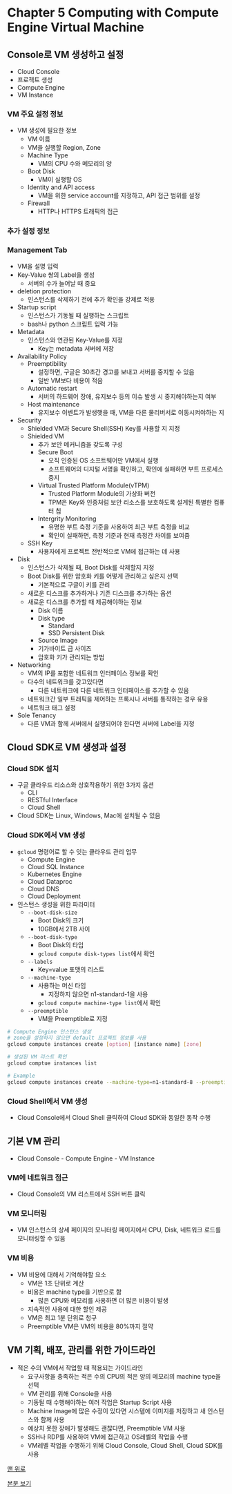 # Chapter 5 Computing with Compute Engine Virtual Machine

## Console로 VM 생성하고 설정

* Cloud Console
* 프로젝트 생성
* Compute Engine
* VM Instance

### VM 주요 설정 정보

* VM 생성에 필요한 정보
  * VM 이름
  * VM을 실행할 Region, Zone
  * Machine Type
    * VM의 CPU 수와 메모리의 양
  * Boot Disk
    * VM이 실행할 OS
  * Identity and API access
    * VM을 위한 service account를 지정하고, API 접근 범위를 설정
  * Firewall
    * HTTP나 HTTPS 트래픽의 접근

### 추가 설정 정보

### Management Tab

* VM을 설명 입력
* Key-Value 쌍의 Label을 생성
  * 서버의 수가 늘어날 때 중요
* deletion protection
  * 인스턴스를 삭제하기 전에 추가 확인을 강제로 적용
* Startup script
  * 인스턴스가 기동될 때 실행하는 스크립트
  * bash나 python 스크립트 입력 가능
* Metadata
  * 인스턴스와 연관된 Key-Value를 지정
    * Key는 metadata 서버에 저장
* Availability Policy
  * Preemptibility
    * 설정하면, 구글은 30초간 경고를 보내고 서버를 중지할 수 있음
    * 일반 VM보다 비용이 적음
  * Automatic restart
    * 서버의 하드웨어 장애, 유지보수 등의 이슈 발생 시 중지해야하는지 여부
  * Host maintenance
    * 유지보수 이벤트가 발생햇을 때, VM을 다른 물리버서로 이동시켜야하는 지
* Security
  * Shielded VM과 Secure Shell(SSH) Key를 사용할 지 지정
  * Shielded VM
    * 추가 보안 메커니즘을 갖도록 구성
    * Secure Boot
      * 오직 인증된 OS 소프트웨어만 VM에서 실행
      * 소프트웨어의 디지털 서명을 확인하고, 확인에 실패하면 부트 프로세스 중지
    * Virtual Trusted Platform Module(vTPM)
      * Trusted Platform Module의 가상화 버전
      * TPM은 Key와 인증처럼 보안 리소스를 보호하도록 설계된 특별한 컴퓨터 칩
    * Intergrity Monitoring
      * 유명한 부트 측정 기준을 사용하여 최근 부트 측정을 비교
      * 확인이 실패하면, 측정 기준과 현재 측정간 차이를 보여줌
  * SSH Key
    * 사용자에게 프로젝트 전반적으로 VM에 접근하는 데 사용
* Disk
  * 인스턴스가 삭제될 때, Boot Disk를 삭제할지 지정
  * Boot Disk를 위한 암호화 키를 어떻게 관리하고 싶은지 선택
    * 기본적으로 구글이 키를 관리
  * 새로운 디스크를 추가하거나 기존 디스크를 추가하는 옵션
  * 새로운 디스크를 추가할 때 제공해야하는 정보
    * Disk 이름
    * Disk type
      * Standard
      * SSD Persistent Disk
    * Source Image
    * 기가바이트 급 사이즈
    * 암호화 키가 관리되는 방법
* Networking
  * VM의 IP를 포함한 네트워크 인터페이스 정보를 확인
  * 다수의 네트워크를 갖고있다면
    * 다른 네트워크에 다른 네트워크 인터페이스를 추가할 수 있음
  * 네트워크간 일부 트래픽을 제어하는 프록시나 서버를 통작하는 경우 유용
  * 네트워크 태그 설정
* Sole Tenancy
  * 다른 VM과 함께 서버에서 실행되어야 한다면 서버에 Label을 지정

## Cloud SDK로 VM 생성과 설정

### Cloud SDK 설치

* 구글 클라우드 리소스와 상호작용하기 위한 3가지 옵션
  * CLI
  * RESTful Interface
  * Cloud Shell
* Cloud SDK는 Linux, Windows, Mac에 설치될 수 있음

### Cloud SDK에서 VM 생성

* `gcloud` 명령어로 할 수 잇는 클라우드 관리 업무
  * Compute Engine
  * Cloud SQL Instance
  * Kubernetes Engine
  * Cloud Dataproc
  * Cloud DNS
  * Cloud Deployment
* 인스턴스 생성을 위한 파라미터
  * `--boot-disk-size`
    * Boot Disk의 크기
    * 10GB에서 2TB 사이
  * `--boot-disk-type`
    * Boot Disk의 타입
    * `gcloud compute disk-types list`에서 확인
  * `--labels`
    * Key=value 포맷의 리스트
  * `--machine-type`
    * 사용하는 머신 타입
      * 지정하지 않으면 n1-standard-1을 사용
    * `gcloud compute machine-type list`에서 확인
  * `--preemptible`
    * VM을 Preemptible로 지정

``` bash
# Compute Engine 인스턴스 생성
# zone을 설정하지 않으면 default 프로젝트 정보를 사용
gcloud compute instances create [option] [instance name] [zone]

# 생성된 VM 리스트 확인
gcloud comptue instances list

# Example
gcloud compute instances create --machine-type=n1-standard-8 --preemptible intance-n1
```

### Cloud Shell에서 VM 생성

* Cloud Console에서 Cloud Shell 클릭하여 Cloud SDK와 동일한 동작 수행

## 기본 VM 관리

* Cloud Console - Compute Engine - VM Instance

### VM에 네트워크 접근

* Cloud Console의 VM 리스트에서 SSH 버튼 클릭

### VM 모니터링

* VM 인스턴스의 상세 페이지의 모니터링 페이지에서 CPU, Disk, 네트워크 로드를 모니터링할 수 있음
  
### VM 비용

* VM 비용에 대해서 기억해야할 요소
  * VM은 1초 단위로 계산
  * 비용은 machine type을 기반으로 함
    * 많은 CPU와 메모리를 사용하면 더 많은 비용이 발생
  * 지속적인 사용에 대한 할인 제공
  * VM은 최고 1분 단위로 청구
  * Preemptible VM은 VM의 비용을 80%까지 절약

## VM 기획, 배포, 관리를 위한 가이드라인

* 적은 수의 VM에서 작업할 때 적용되는 가이드라인
  * 요구사항을 충족하는 적은 수의 CPU의 적은 양의 메모리의 machine type을 선택
  * VM 관리를 위해 Console을 사용
  * 기동될 때 수행해야하는 여러 작업은 Startup Script 사용
  * Machine Image에 많은 수정이 있다면 시스템에 이미지를 저장하고 새 인스턴스와 함께 사용
  * 예상치 못한 장애가 발생해도 괜찮다면, Preemptible VM 사용
  * SSH나 RDP를 사용하여 VM에 접근하고 OS레벨의 작업을 수행
  * VM레벨 작업을 수행하기 위해 Cloud Console, Cloud Shell, Cloud SDK를 사용

[맨 위로](#chapter-5-computing-with-compute-engine-virtual-machine)

[본문 보기](../Chapter_5.md)